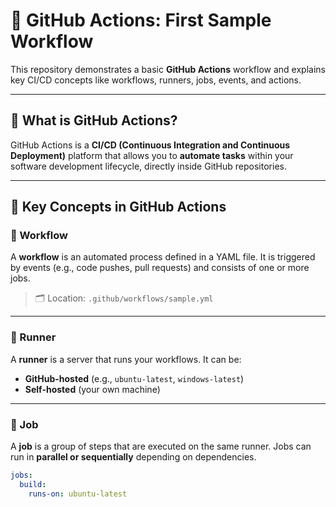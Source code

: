 # 🚀 GitHub Actions: First Sample Workflow

This repository demonstrates a basic **GitHub Actions** workflow and explains key CI/CD concepts like workflows, runners, jobs, events, and actions.

---

## 🧠 What is GitHub Actions?

GitHub Actions is a **CI/CD (Continuous Integration and Continuous Deployment)** platform that allows you to **automate tasks** within your software development lifecycle, directly inside GitHub repositories.

---

## 📘 Key Concepts in GitHub Actions

### 🔹 Workflow
A **workflow** is an automated process defined in a YAML file. It is triggered by events (e.g., code pushes, pull requests) and consists of one or more jobs.

> 🗂️ Location: `.github/workflows/sample.yml`

---

### 🔹 Runner
A **runner** is a server that runs your workflows. It can be:
- **GitHub-hosted** (e.g., `ubuntu-latest`, `windows-latest`)
- **Self-hosted** (your own machine)

---

### 🔹 Job
A **job** is a group of steps that are executed on the same runner. Jobs can run in **parallel or sequentially** depending on dependencies.

```yaml
jobs:
  build:
    runs-on: ubuntu-latest
